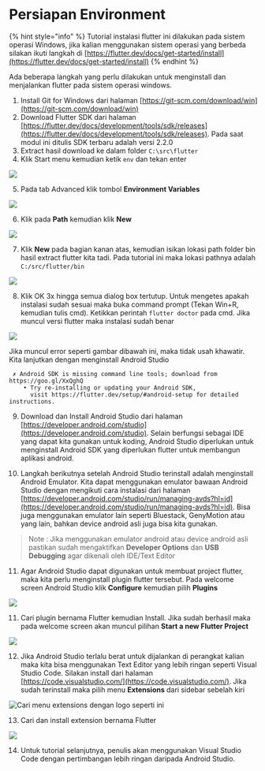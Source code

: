 # Persiapan Environment

{% hint style="info" %}
Tutorial instalasi flutter ini dilakukan pada sistem operasi Windows, jika kalian menggunakan sistem operasi yang berbeda silakan ikuti langkah di [https://flutter.dev/docs/get-started/install](https://flutter.dev/docs/get-started/install)
{% endhint %}

Ada beberapa langkah yang perlu dilakukan untuk menginstall dan menjalankan flutter pada sistem operasi windows.

1. Install Git for Windows dari halaman [https://git-scm.com/download/win](https://git-scm.com/download/win)
2. Download Flutter SDK dari halaman [https://flutter.dev/docs/development/tools/sdk/releases](https://flutter.dev/docs/development/tools/sdk/releases). Pada saat modul ini ditulis SDK terbaru adalah versi 2.2.0
3. Extract hasil download ke dalam folder `C:\src\flutter`
4. Klik Start menu kemudian ketik `env` dan tekan enter

![](../.gitbook/assets/image%20%2812%29.png)

5. Pada tab Advanced klik tombol **Environment Variables**

![](../.gitbook/assets/image%20%2831%29.png)

6. Klik pada **Path** kemudian klik **New**

![](../.gitbook/assets/image%20%285%29.png)

7. Klik **New** pada bagian kanan atas, kemudian isikan lokasi path folder bin hasil extract flutter kita tadi. Pada tutorial ini maka lokasi pathnya adalah `C:/src/flutter/bin`

![](../.gitbook/assets/image%20%2817%29.png)

8. Klik OK 3x hingga semua dialog box tertutup. Untuk mengetes apakah instalasi sudah sesuai maka buka command prompt \(Tekan Win+R, kemudian tulis cmd\). Ketikkan perintah `flutter doctor` pada cmd. Jika muncul versi flutter maka instalasi sudah benar

![](../.gitbook/assets/image%20%2814%29.png)

Jika muncul error seperti gambar dibawah ini, maka tidak usah khawatir. Kita lanjutkan dengan menginstall Android Studio

```text
 ✗ Android SDK is missing command line tools; download from https://goo.gl/XxQghQ
    • Try re-installing or updating your Android SDK,
      visit https://flutter.dev/setup/#android-setup for detailed instructions.
```

9. Download dan Install Android Studio dari halaman [https://developer.android.com/studio](https://developer.android.com/studio). Selain berfungsi sebagai IDE yang dapat kita gunakan untuk koding, Android Studio diperlukan untuk menginstall Android SDK yang diperlukan flutter untuk membangun aplikasi android.

10. Langkah berikutnya setelah Android Studio terinstall adalah menginstall Android Emulator. Kita dapat menggunakan emulator bawaan Android Studio dengan mengikuti cara instalasi dari halaman [https://developer.android.com/studio/run/managing-avds?hl=id](https://developer.android.com/studio/run/managing-avds?hl=id). Bisa juga menggunakan emulator lain seperti Bluestack, GenyMotion atau yang lain, bahkan device android asli juga bisa kita gunakan.

> Note : Jika menggunakan emulator android atau device android asli pastikan sudah mengaktifkan **Developer Options** dan **USB Debugging** agar dikenali oleh IDE/Text Editor

11. Agar Android Studio dapat digunakan untuk membuat project flutter, maka kita perlu menginstall plugin flutter tersebut. Pada welcome screen Android Studio klik **Configure** kemudian pilih **Plugins**

![](../.gitbook/assets/image%20%2818%29.png)

11. Cari plugin bernama Flutter kemudian Install. Jika sudah berhasil maka pada welcome screen akan muncul pilihan **Start a new Flutter Project**

![](../.gitbook/assets/image%20%2820%29.png)

12. Jika Android Studio terlalu berat untuk dijalankan di perangkat kalian maka kita bisa menggunakan Text Editor yang lebih ringan seperti Visual Studio Code. Silakan install dari halaman [https://code.visualstudio.com/](https://code.visualstudio.com/). Jika sudah terinstall maka pilih menu **Extensions** dari sidebar sebelah kiri 

![Cari menu extensions dengan logo seperti ini](../.gitbook/assets/image%20%2813%29.png)

13. Cari dan install extension bernama Flutter

![](../.gitbook/assets/image%20%2834%29.png)

14. Untuk tutorial selanjutnya, penulis akan menggunakan Visual Studio Code dengan pertimbangan lebih ringan daripada Android Studio.

